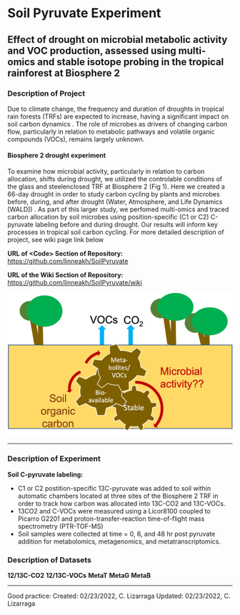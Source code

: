 # Soil Pyruvate Experiment 
## Effect of drought on microbial metabolic activity and VOC production, assessed using multi-omics and stable isotope probing in the tropical rainforest at Biosphere 2

### **Description of Project** <br>
Due to climate change, the frequency and duration of droughts in
tropical rain forests (TRFs) are expected to increase, having a
significant impact on soil carbon dynamics . The role of microbes as
drivers of changing carbon flow, particularly in relation to metabolic
pathways and volatile organic compounds (VOCs), remains largely
unknown.  

#### **Biosphere 2 drought experiment**<br>
To examine how microbial activity, particularly in relation to carbon allocation, shifts
during drought, we utilized the controlable conditions of the glass and steelenclosed
TRF at Biosphere 2 (Fig 1). Here we created a 66-day drought in order to
study carbon cycling by plants and microbes before, during, and after drought (Water,
Atmosphere, and Life Dynamics [WALD]) . As part of this larger study, we perfomed
multi-omics and traced carbon allocation by soil microbes using position-specific (C1 or
C2) C-pyruvate labeling before and during drought. Our results will inform key
processes in tropical soil carbon cycling. For more detailed description of project, see wiki page link below<br>

**URL of \<Code\>  Section of Repository:** https://github.com/linneakh/SoilPyruvate

**URL of the Wiki Section of Repository:** https://github.com/linneakh/SoilPyruvate/wiki

![Carbon Cycle](soil-carbon-cycling.png?raw=true)

***

### Description of Experiment

**Soil C-pyruvate labeling:**
- C1 or C2 postition-specific 13C-pyruvate was added to soil
within automatic chambers located at three sites of the Biosphere 2 TRF in
order to track how carbon was allocated into 13C-CO2 and 13C-VOCs.
- 13CO2 and C-VOCs were measured using a Licor8100 coupled to Picarro G2201
and proton-transfer-reaction time-of-flight mass spectrometry (PTR-TOF-MS)
- Soil samples were collected at time = 0, 6, and 48 hr post pyruvate addition for metabolomics, metagenomics, and metatranscriptomics.

### Description of Datasets

**12/13C-CO2**
**12/13C-VOCs**
**MetaT**
**MetaG**
**MetaB**


***
Good practice:
Created: 02/23/2022, C. Lizarraga
Updated: 02/23/2022, C. Lizarraga
